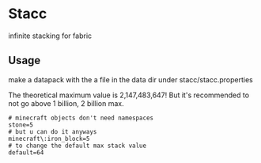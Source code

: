 # Stacc
infinite stacking for fabric

## Usage
make a datapack with the a file in the data dir under
stacc/stacc.properties

The theoretical maximum value is 2,147,483,647! But it's recommended to not go above 1 billion, 2 billion max.
```properties
# minecraft objects don't need namespaces
stone=5
# but u can do it anyways
minecraft\:iron_block=5
# to change the default max stack value
default=64
```
